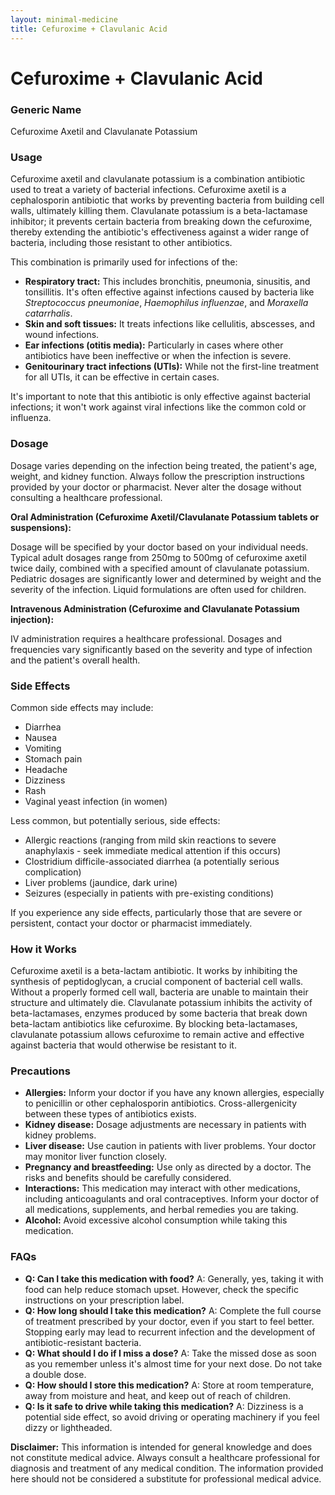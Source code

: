 ```yaml
---
layout: minimal-medicine
title: Cefuroxime + Clavulanic Acid
---
```


# Cefuroxime + Clavulanic Acid
### Generic Name
Cefuroxime Axetil and Clavulanate Potassium


### Usage

Cefuroxime axetil and clavulanate potassium is a combination antibiotic used to treat a variety of bacterial infections.  Cefuroxime axetil is a cephalosporin antibiotic that works by preventing bacteria from building cell walls, ultimately killing them. Clavulanate potassium is a beta-lactamase inhibitor; it prevents certain bacteria from breaking down the cefuroxime, thereby extending the antibiotic's effectiveness against a wider range of bacteria, including those resistant to other antibiotics.

This combination is primarily used for infections of the:

* **Respiratory tract:** This includes bronchitis, pneumonia, sinusitis, and tonsillitis.  It's often effective against infections caused by bacteria like *Streptococcus pneumoniae*, *Haemophilus influenzae*, and *Moraxella catarrhalis*.
* **Skin and soft tissues:**  It treats infections like cellulitis, abscesses, and wound infections.
* **Ear infections (otitis media):** Particularly in cases where other antibiotics have been ineffective or when the infection is severe.
* **Genitourinary tract infections (UTIs):**  While not the first-line treatment for all UTIs, it can be effective in certain cases.


It's important to note that this antibiotic is only effective against bacterial infections; it won't work against viral infections like the common cold or influenza.


### Dosage

Dosage varies depending on the infection being treated, the patient's age, weight, and kidney function.  Always follow the prescription instructions provided by your doctor or pharmacist.  Never alter the dosage without consulting a healthcare professional.

**Oral Administration (Cefuroxime Axetil/Clavulanate Potassium tablets or suspensions):**

Dosage will be specified by your doctor based on your individual needs.  Typical adult dosages range from 250mg to 500mg of cefuroxime axetil twice daily, combined with a specified amount of clavulanate potassium. Pediatric dosages are significantly lower and determined by weight and the severity of the infection.  Liquid formulations are often used for children.

**Intravenous Administration (Cefuroxime and Clavulanate Potassium injection):**

IV administration requires a healthcare professional. Dosages and frequencies vary significantly based on the severity and type of infection and the patient's overall health.


### Side Effects

Common side effects may include:

* Diarrhea
* Nausea
* Vomiting
* Stomach pain
* Headache
* Dizziness
* Rash
* Vaginal yeast infection (in women)


Less common, but potentially serious, side effects:

* Allergic reactions (ranging from mild skin reactions to severe anaphylaxis - seek immediate medical attention if this occurs)
* Clostridium difficile-associated diarrhea (a potentially serious complication)
* Liver problems (jaundice, dark urine)
* Seizures (especially in patients with pre-existing conditions)


If you experience any side effects, particularly those that are severe or persistent, contact your doctor or pharmacist immediately.


### How it Works

Cefuroxime axetil is a beta-lactam antibiotic.  It works by inhibiting the synthesis of peptidoglycan, a crucial component of bacterial cell walls.  Without a properly formed cell wall, bacteria are unable to maintain their structure and ultimately die.  Clavulanate potassium inhibits the activity of beta-lactamases, enzymes produced by some bacteria that break down beta-lactam antibiotics like cefuroxime. By blocking beta-lactamases, clavulanate potassium allows cefuroxime to remain active and effective against bacteria that would otherwise be resistant to it.


### Precautions

* **Allergies:**  Inform your doctor if you have any known allergies, especially to penicillin or other cephalosporin antibiotics. Cross-allergenicity between these types of antibiotics exists.
* **Kidney disease:**  Dosage adjustments are necessary in patients with kidney problems.
* **Liver disease:**  Use caution in patients with liver problems.  Your doctor may monitor liver function closely.
* **Pregnancy and breastfeeding:** Use only as directed by a doctor.  The risks and benefits should be carefully considered.
* **Interactions:**  This medication may interact with other medications, including anticoagulants and oral contraceptives. Inform your doctor of all medications, supplements, and herbal remedies you are taking.
* **Alcohol:** Avoid excessive alcohol consumption while taking this medication.

### FAQs

* **Q: Can I take this medication with food?** A:  Generally, yes, taking it with food can help reduce stomach upset. However, check the specific instructions on your prescription label.
* **Q: How long should I take this medication?** A:  Complete the full course of treatment prescribed by your doctor, even if you start to feel better.  Stopping early may lead to recurrent infection and the development of antibiotic-resistant bacteria.
* **Q: What should I do if I miss a dose?** A: Take the missed dose as soon as you remember unless it's almost time for your next dose. Do not take a double dose.
* **Q: How should I store this medication?** A: Store at room temperature, away from moisture and heat, and keep out of reach of children.
* **Q: Is it safe to drive while taking this medication?** A: Dizziness is a potential side effect, so avoid driving or operating machinery if you feel dizzy or lightheaded.


**Disclaimer:** This information is intended for general knowledge and does not constitute medical advice. Always consult a healthcare professional for diagnosis and treatment of any medical condition.  The information provided here should not be considered a substitute for professional medical advice.
